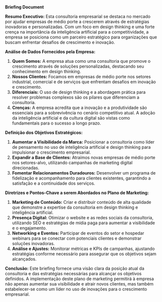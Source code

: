 **Briefing Document**

**Resumo Executivo:**
Esta consultoria empresarial se destaca no mercado por ajudar empresas de médio porte a crescerem através de estratégias inovadoras e personalizadas. Com um foco em design thinking e uma forte crença na importância da inteligência artificial para a competitividade, a empresa se posiciona como um parceiro estratégico para organizações que buscam enfrentar desafios de crescimento e inovação. 

**Análise de Dados Fornecidos pela Empresa:**
1. **Quem Somos:** A empresa atua como uma consultoria que promove o crescimento através de soluções personalizadas, destacando seu conhecimento em design thinking.
2. **Nossos Clientes:** Focamos em empresas de médio porte nos setores industrial, comercial e de serviços que enfrentam desafios em inovação e crescimento.
3. **Diferenciais:** O uso de design thinking e a abordagem prática para resolver problemas complexos são os pilares que diferenciam a consultoria.
4. **Crenças:** A empresa acredita que a inovação e a produtividade são essenciais para a sobrevivência no cenário competitivo atual. A adoção da inteligência artificial e da cultura digital são vistas como fundamentais para o sucesso a longo prazo.

**Definição dos Objetivos Estratégicos:**
1. **Aumentar a Visibilidade da Marca:** Posicionar a consultoria como líder de pensamento no uso de inteligência artificial e design thinking para impulsionar o crescimento empresarial.
2. **Expandir a Base de Clientes:** Atraímos novas empresas de médio porte nos setores-alvo, utilizando campanhas de marketing digital direcionadas.
3. **Fomentar Relacionamentos Duradouros:** Desenvolver um programa de fidelização e acompanhamento para clientes existentes, garantindo a satisfação e a continuidade dos serviços.

**Diretrizes e Pontos-Chave a serem Abordados no Plano de Marketing:**
1. **Marketing de Conteúdo:** Criar e distribuir conteúdo de alta qualidade que demonstre a expertise da consultoria em design thinking e inteligência artificial.
2. **Presença Digital:** Otimizar o website e as redes sociais da consultoria, utilizando SEO e estratégias de mídia paga para aumentar a visibilidade e o engajamento.
3. **Networking e Eventos:** Participar de eventos do setor e hospedar webinars para se conectar com potenciais clientes e demonstrar soluções inovadoras.
4. **Análise e Ajustes:** Monitorar métricas e KPIs de campanhas, ajustando estratégias conforme necessário para assegurar que os objetivos sejam alcançados.

**Conclusão:**
Este briefing fornece uma visão clara da posição atual da consultoria e das estratégias necessárias para alcançar os objetivos definidos. A implementação deste plano de marketing permitirá à empresa não apenas aumentar sua visibilidade e atrair novos clientes, mas também estabelecer-se como um líder no uso de inovações para o crescimento empresarial.
